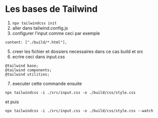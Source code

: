 # Les bases de Tailwind

1. `npx tailwindcss init`
2. aller dans tailwind.config.js
3. configurer l'input comme ceci par exemple

```
content: ["./build/*.html"],
```

5. creer les fichier et dossiers necessaires dans ce cas build et src
6. ecrire ceci dans input.css

```
@tailwind base;
@tailwind components;
@tailwind utilities;
```

7. executer cette commande ensuite

```
npx tailwindcss -i ./src/input.css -o ./build/css/style.css
```

et puis

```
npx tailwindcss -i ./src/input.css -o ./build/css/style.css --watch
```
